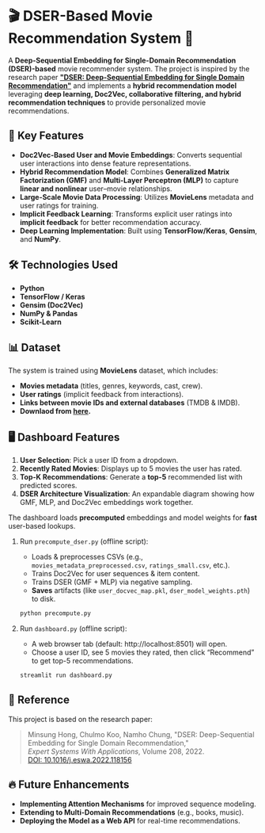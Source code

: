 # 🎬 DSER-Based Movie Recommendation System 🎯  

A **Deep-Sequential Embedding for Single-Domain Recommendation (DSER)-based** movie recommender system. The project is inspired by the research paper **["DSER: Deep-Sequential Embedding for Single Domain Recommendation"](https://www.sciencedirect.com/science/article/pii/S0957417422013306)** and implements a **hybrid recommendation model** leveraging **deep learning, Doc2Vec, collaborative filtering, and hybrid recommendation techniques** to provide personalized movie recommendations.  

## 🚀 Key Features  

- **Doc2Vec-Based User and Movie Embeddings**: Converts sequential user interactions into dense feature representations.  
- **Hybrid Recommendation Model**: Combines **Generalized Matrix Factorization (GMF)** and **Multi-Layer Perceptron (MLP)** to capture **linear and nonlinear** user–movie relationships.  
- **Large-Scale Movie Data Processing**: Utilizes **MovieLens** metadata and user ratings for training.  
- **Implicit Feedback Learning**: Transforms explicit user ratings into **implicit feedback** for better recommendation accuracy.  
- **Deep Learning Implementation**: Built using **TensorFlow/Keras**, **Gensim**, and **NumPy**.  

## 🛠️ Technologies Used  

- **Python**  
- **TensorFlow / Keras**  
- **Gensim (Doc2Vec)**  
- **NumPy & Pandas**  
- **Scikit-Learn**

## 📊 Dataset  

The system is trained using **MovieLens** dataset, which includes:  

- **Movies metadata** (titles, genres, keywords, cast, crew).  
- **User ratings** (implicit feedback from interactions).  
- **Links between movie IDs and external databases** (TMDB & IMDB).
- **Downlaod from [here](https://www.kaggle.com/datasets/rounakbanik/the-movies-dataset).**

## 🖥️ Dashboard Features

1. **User Selection**: Pick a user ID from a dropdown.  
2. **Recently Rated Movies**: Displays up to 5 movies the user has rated.  
3. **Top-K Recommendations**: Generate a **top-5** recommended list with predicted scores.  
4. **DSER Architecture Visualization**: An expandable diagram showing how GMF, MLP, and Doc2Vec embeddings work together.

The dashboard loads **precomputed** embeddings and model weights for **fast** user-based lookups.

1. Run `precompute_dser.py` (offline script):
   - Loads & preprocesses CSVs (e.g., `movies_metadata_preprocessed.csv`, `ratings_small.csv`, etc.).
   - Trains Doc2Vec for user sequences & item content.
   - Trains DSER (GMF + MLP) via negative sampling.
   - **Saves** artifacts (like `user_docvec_map.pkl`, `dser_model_weights.pth`) to disk.
     
   ```bash
   python precompute.py
   
2. Run `dashboard.py` (offline script):
   - A web browser tab (default: http://localhost:8501) will open.
   - Choose a user ID, see 5 movies they rated, then click “Recommend” to get top-5 recommendations.
     
   ```bash
   streamlit run dashboard.py

## 📖 Reference  

This project is based on the research paper:  

> Minsung Hong, Chulmo Koo, Namho Chung, "DSER: Deep-Sequential Embedding for Single Domain Recommendation,"  
> _Expert Systems With Applications_, Volume 208, 2022.  
> [DOI: 10.1016/j.eswa.2022.118156](https://www.sciencedirect.com/science/article/pii/S0957417422013306)  

## 🔥 Future Enhancements  

- **Implementing Attention Mechanisms** for improved sequence modeling.  
- **Extending to Multi-Domain Recommendations** (e.g., books, music).  
- **Deploying the Model as a Web API** for real-time recommendations.  
